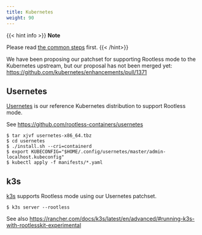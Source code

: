 ```yaml
---
title: Kubernetes
weight: 90
---
```


{{< hint info >}}
**Note**

Please read [the common steps](../common) first.
{{< /hint>}}

We have been proposing our patchset for supporting Rootless mode to the Kubernetes upstream,
but our proposal has not been merged yet: https://github.com/kubernetes/enhancements/pull/1371

## Usernetes

[Usernetes](https://github.com/rootless-containers/usernetes) is our reference Kubernetes distribution to support Rootless mode.

See https://github.com/rootless-containers/usernetes

```console
$ tar xjvf usernetes-x86_64.tbz
$ cd usernetes
$ ./install.sh --cri=containerd
$ export KUBECONFIG="$HOME/.config/usernetes/master/admin-localhost.kubeconfig"
$ kubectl apply -f manifests/*.yaml
```

## k3s

[k3s](https://k3s.io) supports Rootless mode using our Usernetes patchset.

```console
$ k3s server --rootless
```

See also https://rancher.com/docs/k3s/latest/en/advanced/#running-k3s-with-rootlesskit-experimental
